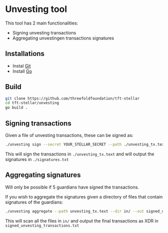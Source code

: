 # Unvesting tool

This tool has 2 main functionalities:

- Signing unvesting transactions
- Aggregating unvestingen transactions signatures

## Installations

- Instal [Git](https://git-scm.com/book/en/v2/Getting-Started-Installing-Git)
- Install [Go](https://go.dev/doc/install)

## Build

```sh
git clone https://github.com/threefoldfoundation/tft-stellar
cd tft-stellar/unvesting
go build .
```

## Signing transactions

Given a file of unvesting transactions, these can be signed as:

```sh
./unvesting sign --secret YOUR_STELLAR_SECRET --path ./unvesting_tx.text --out ./signatures.txt
```

This will sign the transactions in `./unvesting_tx.text` and will output the signatures in `./signatures.txt`

## Aggregating signatures

Will only be possible if 5 guardians have signed the transactions.

If you wish to aggregate the signatures given a directory of files that contain signatures of the guardians:

```sh
./unvesting aggregate --path unvesting_tx.text --dir in/ --out signed_unvesting_transactions.txt
```

This will scan all the files in `in/` and output the final transactions as XDR in `signed_unvesting_transactions.txt`
